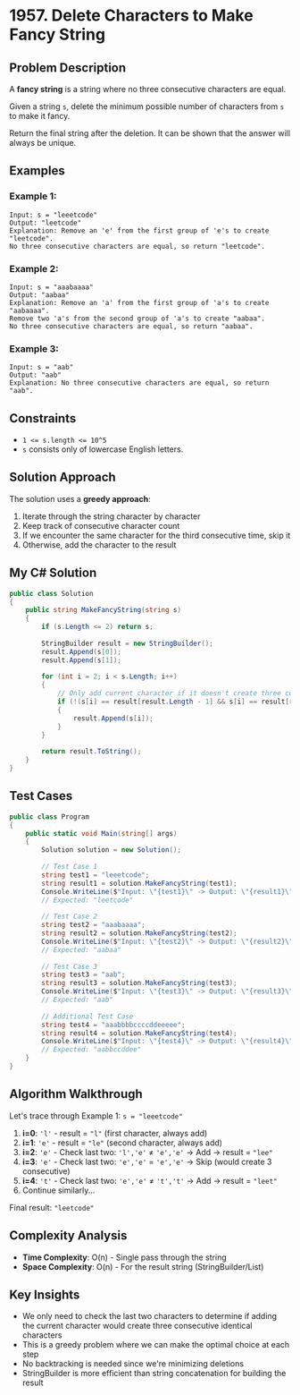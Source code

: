 # 1957. Delete Characters to Make Fancy String

## Problem Description

A **fancy string** is a string where no three consecutive characters are equal.

Given a string `s`, delete the minimum possible number of characters from `s` to make it fancy.

Return the final string after the deletion. It can be shown that the answer will always be unique.

## Examples

### Example 1:
```
Input: s = "leeetcode"
Output: "leetcode"
Explanation: Remove an 'e' from the first group of 'e's to create "leetcode".
No three consecutive characters are equal, so return "leetcode".
```

### Example 2:
```
Input: s = "aaabaaaa"
Output: "aabaa"
Explanation: Remove an 'a' from the first group of 'a's to create "aabaaaa".
Remove two 'a's from the second group of 'a's to create "aabaa".
No three consecutive characters are equal, so return "aabaa".
```

### Example 3:
```
Input: s = "aab"
Output: "aab"
Explanation: No three consecutive characters are equal, so return "aab".
```

## Constraints

- `1 <= s.length <= 10^5`
- `s` consists only of lowercase English letters.

## Solution Approach

The solution uses a **greedy approach**:

1. Iterate through the string character by character
2. Keep track of consecutive character count
3. If we encounter the same character for the third consecutive time, skip it
4. Otherwise, add the character to the result

## My C# Solution

```csharp
public class Solution 
{
    public string MakeFancyString(string s) 
    {
        if (s.Length <= 2) return s;
        
        StringBuilder result = new StringBuilder();
        result.Append(s[0]);
        result.Append(s[1]);
        
        for (int i = 2; i < s.Length; i++)
        {
            // Only add current character if it doesn't create three consecutive same characters
            if (!(s[i] == result[result.Length - 1] && s[i] == result[result.Length - 2]))
            {
                result.Append(s[i]);
            }
        }
        
        return result.ToString();
    }
}
```

## Test Cases

```csharp
public class Program
{
    public static void Main(string[] args)
    {
        Solution solution = new Solution();
        
        // Test Case 1
        string test1 = "leeetcode";
        string result1 = solution.MakeFancyString(test1);
        Console.WriteLine($"Input: \"{test1}\" -> Output: \"{result1}\""); 
        // Expected: "leetcode"
        
        // Test Case 2
        string test2 = "aaabaaaa";
        string result2 = solution.MakeFancyString(test2);
        Console.WriteLine($"Input: \"{test2}\" -> Output: \"{result2}\""); 
        // Expected: "aabaa"
        
        // Test Case 3
        string test3 = "aab";
        string result3 = solution.MakeFancyString(test3);
        Console.WriteLine($"Input: \"{test3}\" -> Output: \"{result3}\""); 
        // Expected: "aab"
        
        // Additional Test Case
        string test4 = "aaabbbbccccddeeeee";
        string result4 = solution.MakeFancyString(test4);
        Console.WriteLine($"Input: \"{test4}\" -> Output: \"{result4}\""); 
        // Expected: "aabbccddee"
    }
}
```

## Algorithm Walkthrough

Let's trace through Example 1: `s = "leeetcode"`

1. **i=0**: `'l'` - result = `"l"` (first character, always add)
2. **i=1**: `'e'` - result = `"le"` (second character, always add)
3. **i=2**: `'e'` - Check last two: `'l','e'` ≠ `'e','e'` → Add → result = `"lee"`
4. **i=3**: `'e'` - Check last two: `'e','e'` = `'e','e'` → Skip (would create 3 consecutive)
5. **i=4**: `'t'` - Check last two: `'e','e'` ≠ `'t','t'` → Add → result = `"leet"`
6. Continue similarly...

Final result: `"leetcode"`

## Complexity Analysis

- **Time Complexity**: O(n) - Single pass through the string
- **Space Complexity**: O(n) - For the result string (StringBuilder/List)

## Key Insights

- We only need to check the last two characters to determine if adding the current character would create three consecutive identical characters
- This is a greedy problem where we can make the optimal choice at each step
- No backtracking is needed since we're minimizing deletions
- StringBuilder is more efficient than string concatenation for building the result